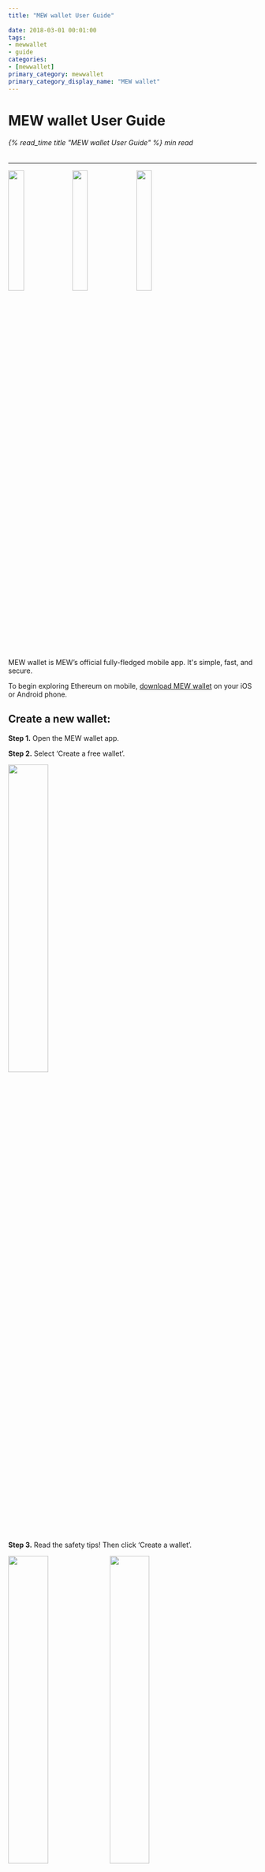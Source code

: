 ```yaml
---
title: "MEW wallet User Guide"
 
date: 2018-03-01 00:01:00
tags:
- mewwallet
- guide
categories:
- [mewwallet]
primary_category: mewwallet
primary_category_display_name: "MEW wallet"
---
```

 
# __MEW wallet User Guide__
###### {% read_time title "MEW wallet User Guide" %} min read
***
 
<img src="/images/posts/mewconnect/meww1.jpg" width="25%"> <img src="/images/posts/mewconnect/meww2.jpg" width="25%"> <img src="/images/posts/mewconnect/meww3.jpg" width="25%">
 
MEW wallet is MEW’s official fully-fledged mobile app. It's simple, fast, and secure. 
 
To begin exploring Ethereum on mobile, [download MEW wallet][download] on your iOS or Android phone. 
 
## __Create a new wallet:__
 
**Step 1.** Open the MEW wallet app. 
 
**Step 2.** Select ‘Create a free wallet’.
 
<img src="/images/posts/mewconnect/mcreate1.jpg" width="40%">
 
**Step 3.** Read the safety tips! Then click ‘Create a wallet’.
 
<img src="/images/posts/mewconnect/mcreate2.jpg" width="40%"> <img src="/images/posts/mewconnect/mcreate3.jpg" width="40%">
 
**Step 4.** Choose a strong pin code. 
* You can also enable additional biometric access, such as a fingerprint or facial recognition.
 
<img src="/images/posts/mewconnect/mcreate4.jpg" width="40%"> <img src="/images/posts/mewconnect/mcreate5.jpg" width="40%">
 
**Step 5.** Wait for your wallet to generate, then select ‘Start using MEW wallet’.
 
<img src="/images/posts/mewconnect/mcreate6.jpg" width="40%"> <img src="/images/posts/mewconnect/mcreate7.jpg" width="40%">
 
 
## __Back up your account:__
This step is crucial if you plan on using your wallet in the long term. We cannot recover your account for you, so you must keep track of this information yourself.
 
**Step 1.** After creating your wallet, select 'Backup Now'. Read the warning and continue.
* You can also head to ‘Settings’, then ‘View my recovery phrase’.
 
<img src="/images/posts/mewconnect/mbackup1.jpg" width="40%">
 
<img src="/images/posts/mewconnect/mbackup2.jpg" width="40%">
 
**Step 2.** Get a pen and a piece of paper, then write down the 24 words that appear.
* Keep these words in the same order as they appear, and double-check that it’s all spelled correctly.
* Ideally, you should write this phrase down 2 - 3 times on separate sheets of paper, stored in multiple secure locations. 
* We cannot recover this phrase for you, and anyone that has access to it will have permanent access to your funds.
 
<img src="/images/posts/mewconnect/mbackup3.jpg" width="40%">
 
**Step 3.** Pass a quick test on the device, and you're done!
 
<img src="/images/posts/mewconnect/mbackup4.jpg" width="40%">
 
 
## __Buy ETH to start exploring:__
Everything on the Ethereum blockchain requires ETH for gas. You’ll need to acquire ETH to get started.
 
**Step 1.** Select ‘Buy Ether’ on the main page of the MEW wallet app. 
 
<img src="/images/posts/mewconnect/mcreate7.jpg" width="40%">
 
**Step 2.** Select the amount you’d like to buy, or enter a custom amount (up to $250 worth).
* If you're using iOS in the US, Apply Pay makes buying ETH as easy as clicking a button!

<img src="/images/posts/mewconnect/mewwallet1.png" width="40%"> <img src="/images/posts/mewconnect/mewwallet2.png" width="40%"> 

<img src="/images/posts/mewconnect/mbuyeth2.jpg" width="40%">
 
**Step 3.** After being redirected to Wyre or Simplex, enter your details and finish the purchase.

<img src="/images/posts/mewconnect/mbuyeth3.jpg" width="40%">
 
**Step 4.** Your new balance will reflect in your account!
 
 
## __Add more accounts:__
Create as many accounts as you want for savings, privacy, or organized token storage.
 
**Step 1.** Swipe left on your main account and select ‘Add account’.
 
<img src="/images/posts/mewconnect/madd1.jpg" width="40%">
 
**Step 2.** Think of a nickname for this account, then choose ‘Add’.
 
<img src="/images/posts/mewconnect/madd2.jpg" width="40%">
 
**Step 3.** Your new account should generate. 
* This account is also tied to the recovery phrase from the ‘Back up your account’ section.
* When you restore your main account, all subsequent accounts will also be restored.
 
<img src="/images/posts/mewconnect/madd3.jpg" width="40%">
 
**Step 4.** If you want to view all your accounts or hide any of them, you can do so through ‘Manage accounts’.
 
<img src="/images/posts/mewconnect/madd4.jpg" width="40%">
 
 
[mewOffline]: /@@@@@@/offline/using-mew-offline/
[download]: https://www.mewwallet.com/